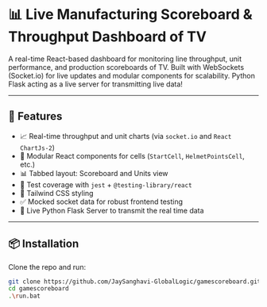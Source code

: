 # 📊 Live Manufacturing Scoreboard & Throughput Dashboard of TV

A real-time React-based dashboard for monitoring line throughput, unit performance, and production scoreboards of TV. Built with WebSockets (Socket.io) for live updates and modular components for scalability. Python Flask acting as a live server for transmitting live data!

---

## 🚀 Features

- 📈 Real-time throughput and unit charts (via `socket.io` and `React ChartJs-2`)
- 🧠 Modular React components for cells (`StartCell`, `HelmetPointsCell`, etc.)
- 📊 Tabbed layout: Scoreboard and Units view
- 🧪 Test coverage with `jest` + `@testing-library/react`
- 🎨 Tailwind CSS styling
- ✅ Mocked socket data for robust frontend testing
- 🔴 Live Python Flask Server to transmit the real time data

---

## 📦 Installation

Clone the repo and run:

```bash
git clone https://github.com/JaySanghavi-GlobalLogic/gamescoreboard.git
cd gamescoreboard
.\run.bat
